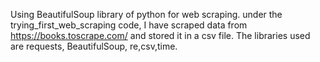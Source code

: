 Using BeautifulSoup library of python for web scraping.
under the trying_first_web_scraping code, I have scraped data from https://books.toscrape.com/ and stored it in a csv file.
The libraries used are requests, BeautifulSoup, re,csv,time.
